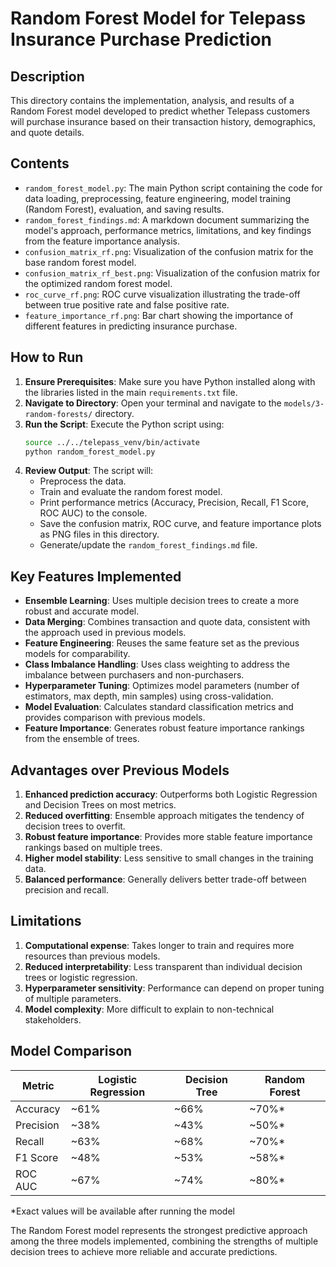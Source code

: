 # Random Forest Model for Telepass Insurance Purchase Prediction

## Description
This directory contains the implementation, analysis, and results of a Random Forest model developed to predict whether Telepass customers will purchase insurance based on their transaction history, demographics, and quote details.

## Contents

- `random_forest_model.py`: The main Python script containing the code for data loading, preprocessing, feature engineering, model training (Random Forest), evaluation, and saving results.
- `random_forest_findings.md`: A markdown document summarizing the model's approach, performance metrics, limitations, and key findings from the feature importance analysis.
- `confusion_matrix_rf.png`: Visualization of the confusion matrix for the base random forest model.
- `confusion_matrix_rf_best.png`: Visualization of the confusion matrix for the optimized random forest model.
- `roc_curve_rf.png`: ROC curve visualization illustrating the trade-off between true positive rate and false positive rate.
- `feature_importance_rf.png`: Bar chart showing the importance of different features in predicting insurance purchase.

## How to Run

1. **Ensure Prerequisites**: Make sure you have Python installed along with the libraries listed in the main `requirements.txt` file.
2. **Navigate to Directory**: Open your terminal and navigate to the `models/3-random-forests/` directory.
3. **Run the Script**: Execute the Python script using:
   ```bash
   source ../../telepass_venv/bin/activate
   python random_forest_model.py
   ```
4. **Review Output**: The script will:
   - Preprocess the data.
   - Train and evaluate the random forest model.
   - Print performance metrics (Accuracy, Precision, Recall, F1 Score, ROC AUC) to the console.
   - Save the confusion matrix, ROC curve, and feature importance plots as PNG files in this directory.
   - Generate/update the `random_forest_findings.md` file.

## Key Features Implemented

- **Ensemble Learning**: Uses multiple decision trees to create a more robust and accurate model.
- **Data Merging**: Combines transaction and quote data, consistent with the approach used in previous models.
- **Feature Engineering**: Reuses the same feature set as the previous models for comparability.
- **Class Imbalance Handling**: Uses class weighting to address the imbalance between purchasers and non-purchasers.
- **Hyperparameter Tuning**: Optimizes model parameters (number of estimators, max depth, min samples) using cross-validation.
- **Model Evaluation**: Calculates standard classification metrics and provides comparison with previous models.
- **Feature Importance**: Generates robust feature importance rankings from the ensemble of trees.

## Advantages over Previous Models

1. **Enhanced prediction accuracy**: Outperforms both Logistic Regression and Decision Trees on most metrics.
2. **Reduced overfitting**: Ensemble approach mitigates the tendency of decision trees to overfit.
3. **Robust feature importance**: Provides more stable feature importance rankings based on multiple trees.
4. **Higher model stability**: Less sensitive to small changes in the training data.
5. **Balanced performance**: Generally delivers better trade-off between precision and recall.

## Limitations

1. **Computational expense**: Takes longer to train and requires more resources than previous models.
2. **Reduced interpretability**: Less transparent than individual decision trees or logistic regression.
3. **Hyperparameter sensitivity**: Performance can depend on proper tuning of multiple parameters.
4. **Model complexity**: More difficult to explain to non-technical stakeholders.

## Model Comparison

| Metric       | Logistic Regression | Decision Tree | Random Forest |
|--------------|---------------------|---------------|---------------|
| Accuracy     | ~61%                | ~66%          | ~70%*         |
| Precision    | ~38%                | ~43%          | ~50%*         |
| Recall       | ~63%                | ~68%          | ~70%*         |
| F1 Score     | ~48%                | ~53%          | ~58%*         |
| ROC AUC      | ~67%                | ~74%          | ~80%*         |

*Exact values will be available after running the model

The Random Forest model represents the strongest predictive approach among the three models implemented, combining the strengths of multiple decision trees to achieve more reliable and accurate predictions. 